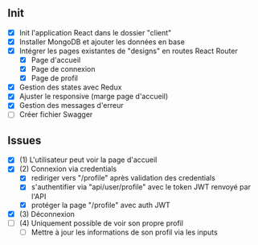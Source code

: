 ## Init

- [x] Init l'application React dans le dossier "client"
- [x] Installer MongoDB et ajouter les données en base
- [x] Intégrer les pages existantes de "designs" en routes React Router
  - [x] Page d'accueil
  - [x] Page de connexion
  - [x] Page de profil
- [x] Gestion des states avec Redux
- [x] Ajuster le responsive (marge page d'accueil)
- [x] Gestion des messages d'erreur
- [ ] Créer fichier Swagger

## Issues

- [x] (1) L'utilisateur peut voir la page d'accueil
- [x] (2) Connexion via credentials
  - [x] rediriger vers "/profile" après validation des credentials
  - [x] s'authentifier via "api/user/profile" avec le token JWT renvoyé par l'API
  - [x] protéger la page "/profile" avec auth JWT
- [x] (3) Déconnexion
- [ ] (4) Uniquement possible de voir son propre profil
  - [ ] Mettre à jour les informations de son profil via les inputs
